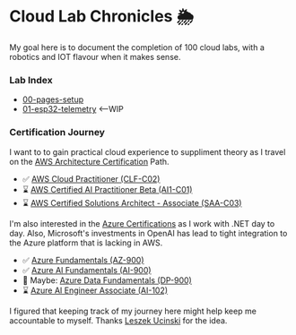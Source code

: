 # Cloud Lab Chronicles 🌦
My goal here is to document the completion of 100 cloud labs, with a robotics and IOT flavour when it makes sense.

### Lab Index
- [00-pages-setup](https://github.com/matthewww/cloud-lab-chronicles/blob/main/docs/labs/00-pages-setup.md)
- [01-esp32-telemetry](https://github.com/matthewww/cloud-lab-chronicles/blob/main/docs/labs/01-esp32-telemetry.md) <--WIP

### Certification Journey
I want to to gain practical cloud experience to suppliment theory as I travel on the [AWS Architecture Certification](https://d1.awsstatic.com/training-and-certification/docs/AWS_certification_paths.pdf) Path. 
- ✅ [AWS Cloud Practitioner (CLF-C02)](https://aws.amazon.com/certification/certified-cloud-practitioner/) 
- ⌛ [AWS Certified AI Practitioner Beta (AI1-C01)](https://aws.amazon.com/certification/certified-ai-practitioner/)
- ⌛ [AWS Certified Solutions Architect - Associate (SAA-C03)](https://aws.amazon.com/certification/certified-solutions-architect-associate/)

I'm also interested in the [Azure Certifications](https://query.prod.cms.rt.microsoft.com/cms/api/am/binary/RE2PjDI) as I work with .NET day to day. Also, Microsoft's investments in OpenAI has lead to tight integration to the Azure platform that is lacking in AWS.
- ✅ [Azure Fundamentals (AZ-900)](https://learn.microsoft.com/en-us/credentials/certifications/azure-fundamentals/) 
- ✅ [Azure AI Fundamentals (AI-900)](https://learn.microsoft.com/en-us/credentials/certifications/azure-ai-fundamentals/)
- 🤔 Maybe: [Azure Data Fundamentals (DP-900)](https://learn.microsoft.com/en-us/credentials/certifications/azure-data-fundamentals/)
- ⌛ [Azure AI Engineer Associate (AI-102)](https://learn.microsoft.com/en-us/credentials/certifications/azure-ai-engineer/)

I figured that keeping track of my journey here might help keep me accountable to myself. Thanks [Leszek Ucinski](https://github.com/LesUski/100-Days-in-Cloud/tree/main) for the idea.


